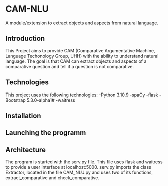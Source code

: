 # CAM-NLU
A module/extension to extract objects and aspects from natural language.

## Introduction

This Project aims to provide CAM (Comparative Argumentative Machine, Language Techonology Group, UHH)
with the ability to understand natural language. The goal is that CAM can extract objects and aspects of a comparative question
and tell if a question is not comparative. 

## Technologies

This project uses the following technologies: 
-Python 3.10.9
-spaCy
-flask
-Bootstrap 5.3.0-alpha1#
-waitress

## Installation

## Launching the programm

## Architecture 

The program is started with the serv.py file. This file uses flask and waitress to provide a user interface at localhost:5000. 
serv.py imports the class Extractor, located in the file CAM_NLU.py and uses two of its functions, extract_comparative and check_comparative. 
